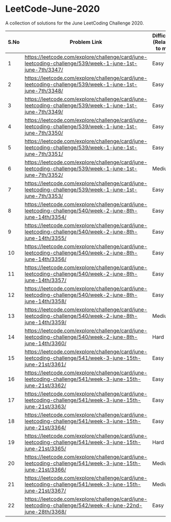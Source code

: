 # LeetCode-June-2020
A collection of solutions for the June LeetCoding Challenge 2020.

| S.No | Problem Link  | Difficulty (Relative to me) | Algorithm(s) Used | Data Structure(s) Used | Time Complexity | Space Complexity | Time to solve |
| ------------- | ------------- | ------------- | ------------- | ------------- | ------------- | ------------- | ------------- |
| 1 | https://leetcode.com/explore/challenge/card/june-leetcoding-challenge/539/week-1-june-1st-june-7th/3347/ | Easy  | NA | BT | O(n) | O(1) | Within 15 mins |
| 2 | https://leetcode.com/explore/challenge/card/june-leetcoding-challenge/539/week-1-june-1st-june-7th/3348/ | Easy  | NA | LL | O(1) | O(1) | Within 15 mins |
| 3 | https://leetcode.com/explore/challenge/card/june-leetcoding-challenge/539/week-1-june-1st-june-7th/3349/ | Easy  | NA | Array | O(n) | O(n) | Within 15 mins |
| 4 | https://leetcode.com/explore/challenge/card/june-leetcoding-challenge/539/week-1-june-1st-june-7th/3350/ | Easy  | NA | Array | O(n) | O(1) | Within 15 mins |
| 5 | https://leetcode.com/explore/challenge/card/june-leetcoding-challenge/539/week-1-june-1st-june-7th/3351/ | Easy  | NA | Map | NA | NA | Within 15 mins |
| 6 | https://leetcode.com/explore/challenge/card/june-leetcoding-challenge/539/week-1-june-1st-june-7th/3352/ | Medium  | NA | List | NA | NA | Within 60 mins |
| 7 | https://leetcode.com/explore/challenge/card/june-leetcoding-challenge/539/week-1-june-1st-june-7th/3353/ | Easy  | NA | Array | DP | NA | Within 20 mins |
| 8 | https://leetcode.com/explore/challenge/card/june-leetcoding-challenge/540/week-2-june-8th-june-14th/3354/ | Easy  | NA | NA | NA | NA | Within 5 mins |
| 9 | https://leetcode.com/explore/challenge/card/june-leetcoding-challenge/540/week-2-june-8th-june-14th/3355/ | Easy  | NA | NA | NA | NA | Within 5 mins |
| 10 | https://leetcode.com/explore/challenge/card/june-leetcoding-challenge/540/week-2-june-8th-june-14th/3356/ | Easy  | NA | NA | NA | NA | Within 15 mins |
| 11 | https://leetcode.com/explore/challenge/card/june-leetcoding-challenge/540/week-2-june-8th-june-14th/3357/ | Easy  | NA | NA | NA | NA | Within 15 mins |
| 12 | https://leetcode.com/explore/challenge/card/june-leetcoding-challenge/540/week-2-june-8th-june-14th/3358/ | Easy  | NA | NA | NA | NA | Within 15 mins |
| 13 | https://leetcode.com/explore/challenge/card/june-leetcoding-challenge/540/week-2-june-8th-june-14th/3359/ | Medium  | NA | DP | NA | NA | Within 45 mins |
| 14 | https://leetcode.com/explore/challenge/card/june-leetcoding-challenge/540/week-2-june-8th-june-14th/3360/ | Hard  | NA | BFS | NA | NA | Within 90 mins |
| 15 | https://leetcode.com/explore/challenge/card/june-leetcoding-challenge/541/week-3-june-15th-june-21st/3361/ | Easy  | BST | DFS | NA | NA | Within 10 mins |
| 16 | https://leetcode.com/explore/challenge/card/june-leetcoding-challenge/541/week-3-june-15th-june-21st/3362/ | Easy  | NA | NA | NA | NA | Within 10 mins |
| 17 | https://leetcode.com/explore/challenge/card/june-leetcoding-challenge/541/week-3-june-15th-june-21st/3363/ | Easy  | DFS | NA | NA | NA | Within 30 mins |
| 18 | https://leetcode.com/explore/challenge/card/june-leetcoding-challenge/541/week-3-june-15th-june-21st/3364/ | Easy  | BS | NA | NA | NA | Within 30 mins |
| 19 | https://leetcode.com/explore/challenge/card/june-leetcoding-challenge/541/week-3-june-15th-june-21st/3365/ | Hard  | Rabin-Karp | NA | NA | NA | Within 120 mins |
| 20 | https://leetcode.com/explore/challenge/card/june-leetcoding-challenge/541/week-3-june-15th-june-21st/3366/ | Medium  | NA | Array | NA | NA | Within 45 mins |
| 21 | https://leetcode.com/explore/challenge/card/june-leetcoding-challenge/541/week-3-june-15th-june-21st/3367/ | Medium  | DP | Array | NA | NA | Within 30 mins |
| 22 | https://leetcode.com/explore/challenge/card/june-leetcoding-challenge/542/week-4-june-22nd-june-28th/3368/ | Easy  | NP | Map | NA | NA | Within 15 mins |